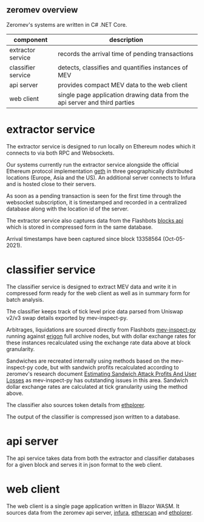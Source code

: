 ## zeromev overview

Zeromev's systems are written in C# .NET Core.

| component          | description                                                                      |
|--------------------|----------------------------------------------------------------------------------|
| extractor service  | records the arrival time of pending transactions                                 |
| classifier service | detects, classifies and quantifies instances of MEV                              |
| api server         | provides compact MEV data to the web client                                      |
| web client         | single page application drawing data from the api server and third parties       |

# extractor service

The extractor service is designed to run locally on Ethereum nodes which it connects to via both RPC and Websockets.

Our systems currently run the extractor service alongside the official Ethereum protocol implementation [geth](https://geth.ethereum.org/) in three geographically distributed locations (Europe, Asia and the US). An additional server connects to Infura and is hosted close to their servers.

As soon as a pending transaction is seen for the first time through the websocket subscription, it is timestamped and recorded in a centralized database along with the location id of the server.

The extractor service also captures data from the Flashbots [blocks api](https://blocks.flashbots.net/) which is stored in compressed form in the same database.

Arrival timestamps have been captured since block 13358564 (Oct-05-2021).

# classifier service

The classifier service is designed to extract MEV data and write it in compressed form ready for the web client as well as in summary form for batch analysis.

The classifier keeps track of tick level price data parsed from Uniswap v2/v3 swap details exported by mev-inspect-py.

Arbitrages, liquidations are sourced directly from Flashbots [mev-inspect-py](https://github.com/flashbots/mev-inspect-py) running against [erigon](https://github.com/ledgerwatch/erigon) full archive nodes, but with dollar exchange rates for these instances recalculated using the exchange rate data above at block granularity.

Sandwiches are recreated internally using methods based on the mev-inspect-py code, but with sandwich profits recalculated according to zeromev's research document [Estimating Sandwich Attack Profits And User Losses](https://docs.google.com/document/d/1CiVE-ASAjoKdc1V8ed6ABPJUAPsa7ADEB5VmnY1TkvI/edit?usp=sharing) as mev-inspect-py has outstanding issues in this area. Sandwich dollar exchange rates are calculated at tick granularity using the method above.

The classifier also sources token details from [ethplorer](https://ethplorer.io/).

The output of the classifier is compressed json written to a database.

# api server

The api service takes data from both the extractor and classifier databases for a given block and serves it in json format to the web client.

# web client

The web client is a single page application written in Blazor WASM. It sources data from the zeromev api server, [infura](https://infura.io/), [etherscan](https://etherscan.io/) and [ethplorer](https://ethplorer.io/).
